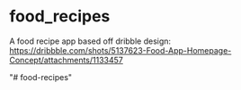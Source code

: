 # food_recipes

A food recipe app based off dribble design:
https://dribbble.com/shots/5137623-Food-App-Homepage-Concept/attachments/1133457


"# food-recipes" 
